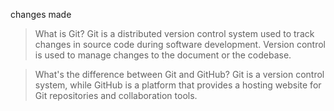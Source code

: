 changes made



> What is Git?
Git is a distributed version control system used to track changes in source code during software development.
Version control is used to manage changes to the document or the codebase.

> What's the difference between Git and GitHub?
Git is a version control system, while GitHub is a platform that provides a hosting website for Git repositories and collaboration tools.
